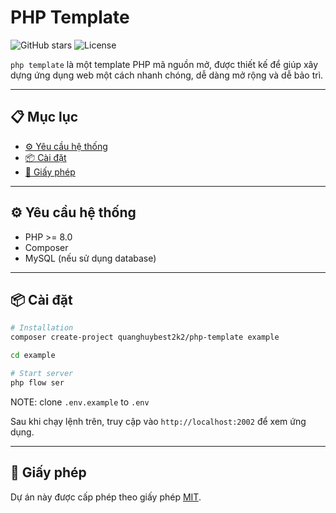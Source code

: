 # PHP Template

![GitHub stars](https://img.shields.io/github/stars/quanghuybest2k2/php-template) ![License](https://img.shields.io/github/license/quanghuybest2k2/php-template)

`php template` là một template PHP mã nguồn mở, được thiết kế để giúp xây dựng ứng dụng web một cách nhanh chóng, dễ dàng mở rộng và dễ bảo trì.

---

## 📋 Mục lục

- [⚙️ Yêu cầu hệ thống](#️-yêu-cầu-hệ-thống)
- [📦 Cài đặt](#-cài-đặt)
- [📄 Giấy phép](#-giấy-phép)

---

## ⚙️ Yêu cầu hệ thống

- PHP >= 8.0
- Composer
- MySQL (nếu sử dụng database)

---

## 📦 Cài đặt

```bash
# Installation
composer create-project quanghuybest2k2/php-template example

cd example

# Start server
php flow ser
```

NOTE: clone `.env.example` to `.env`

Sau khi chạy lệnh trên, truy cập vào `http://localhost:2002` để xem ứng dụng.

---

## 📄 Giấy phép

Dự án này được cấp phép theo giấy phép [MIT](./LICENSE).
